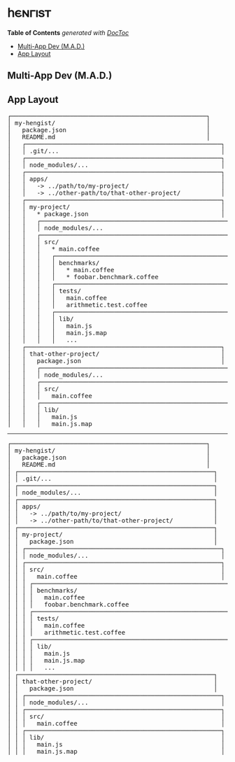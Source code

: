 
# 𐌷𐌴𐌽𐌲𐌹𐍃𐍄

<!-- START doctoc generated TOC please keep comment here to allow auto update -->
<!-- DON'T EDIT THIS SECTION, INSTEAD RE-RUN doctoc TO UPDATE -->
**Table of Contents**  *generated with [DocToc](https://github.com/thlorenz/doctoc)*

- [Multi-App Dev (M.A.D.)](#multi-app-dev-mad)
- [App Layout](#app-layout)

<!-- END doctoc generated TOC please keep comment here to allow auto update -->



## Multi-App Dev (M.A.D.)

## App Layout



<pre>
┌─────────────────────────────────────────────────────┐
│ my-hengist/                                         │
│   package.json                                      │
│   README.md                                         │
│   ┌─────────────────────────────────────────────────────┐
│   │ .git/...                                            │
│   ┌─────────────────────────────────────────────────────┐
│   │ node_modules/...                                    │
│   ┌─────────────────────────────────────────────────────┐
│   │ apps/                                               │
│   │   -> ../path/to/my-project/                         │
│   │   -> ../other-path/to/that-other-project/           │
│   ┌─────────────────────────────────────────────────────┐
│   │ my-project/                                         │
│   │   * package.json                                    │
│   │   ┌─────────────────────────────────────────────────────┐
│   │   │ node_modules/...                                    │
│   │   ┌─────────────────────────────────────────────────────┐
│   │   │ src/                                                │
│   │   │   * main.coffee                                     │
│   │   │   ┌─────────────────────────────────────────────────────┐
│   │   │   │ benchmarks/                                         │
│   │   │   │   * main.coffee                                     │
│   │   │   │   * foobar.benchmark.coffee                         │
│   │   │   ┌─────────────────────────────────────────────────────┐
│   │   │   │ tests/                                              │
│   │   │   │   main.coffee                                       │
│   │   │   │   arithmetic.test.coffee                            │
│   │   │   ┌─────────────────────────────────────────────────────┐
│   │   │   │ lib/                                                │
│   │   │   │   main.js                                           │
│   │   │   │   main.js.map                                       │
│   │   │   │   ...                                               │
│   ┌─────────────────────────────────────────────────────┐
│   │ that-other-project/                                 │
│   │   package.json                                      │
│   │   ┌─────────────────────────────────────────────────────┐
│   │   │ node_modules/...                                    │
│   │   ┌─────────────────────────────────────────────────────┐
│   │   │ src/                                                │
│   │   │   main.coffee                                       │
│   │   ┌─────────────────────────────────────────────────────┐
│   │   │ lib/                                                │
│   │   │   main.js                                           │
│   │   │   main.js.map                                       │
</pre>

--------------------------------------------------------------------------

<pre>
┌─────────────────────────────────────────────────────┐
│ my-hengist/                                         │
│   package.json                                      │
│   README.md                                         │
│ ┌─────────────────────────────────────────────────────┐
│ │ .git/...                                            │
│ ┌─────────────────────────────────────────────────────┐
│ │ node_modules/...                                    │
│ ┌─────────────────────────────────────────────────────┐
│ │ apps/                                               │
│ │   -> ../path/to/my-project/                         │
│ │   -> ../other-path/to/that-other-project/           │
│ ┌─────────────────────────────────────────────────────┐
│ │ my-project/                                         │
│ │   package.json                                      │
│ │ ┌─────────────────────────────────────────────────────┐
│ │ │ node_modules/...                                    │
│ │ ┌─────────────────────────────────────────────────────┐
│ │ │ src/                                                │
│ │ │   main.coffee                                       │
│ │ │ ┌─────────────────────────────────────────────────────┐
│ │ │ │ benchmarks/                                         │
│ │ │ │   main.coffee                                       │
│ │ │ │   foobar.benchmark.coffee                           │
│ │ │ ┌─────────────────────────────────────────────────────┐
│ │ │ │ tests/                                              │
│ │ │ │   main.coffee                                       │
│ │ │ │   arithmetic.test.coffee                            │
│ │ │ ┌─────────────────────────────────────────────────────┐
│ │ │ │ lib/                                                │
│ │ │ │   main.js                                           │
│ │ │ │   main.js.map                                       │
│ │ │ │   ...                                               │
│ ┌─────────────────────────────────────────────────────┐
│ │ that-other-project/                                 │
│ │   package.json                                      │
│ │ ┌─────────────────────────────────────────────────────┐
│ │ │ node_modules/...                                    │
│ │ ┌─────────────────────────────────────────────────────┐
│ │ │ src/                                                │
│ │ │   main.coffee                                       │
│ │ ┌─────────────────────────────────────────────────────┐
│ │ │ lib/                                                │
│ │ │   main.js                                           │
│ │ │   main.js.map                                       │
</pre>
